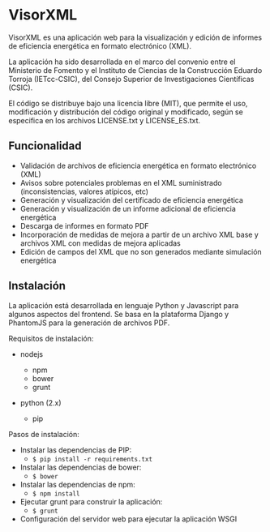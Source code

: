 VisorXML
========

VisorXML es una aplicación web para la visualización y edición de informes de eficiencia energética en formato electrónico (XML).

La aplicación ha sido desarrollada en el marco del convenio entre el Ministerio de Fomento y el Instituto de Ciencias de la Construcción Eduardo Torroja (IETcc-CSIC), del Consejo Superior de Investigaciones Científicas (CSIC).

El código se distribuye bajo una licencia libre (MIT), que permite el uso, modificación y distribución del código original y modificado, según se especifica en los archivos LICENSE.txt y LICENSE_ES.txt.

Funcionalidad
-------------

- Validación de archivos de eficiencia energética en formato electrónico (XML)
- Avisos sobre potenciales problemas en el XML suministrado (inconsistencias, valores atípicos, etc)
- Generación y visualización del certificado de eficiencia energética
- Generación y visualización de un informe adicional de eficiencia energética
- Descarga de informes en formato PDF
- Incorporación de medidas de mejora a partir de un archivo XML base y archivos XML con medidas de mejora aplicadas
- Edición de campos del XML que no son generados mediante simulación energética

Instalación
-----------

La aplicación está desarrollada en lenguaje Python y Javascript para algunos aspectos del frontend. Se basa en la plataforma Django y PhantomJS para la generación de archivos PDF.

Requisitos de instalación:

* nodejs
    * npm
    * bower
    * grunt

* python (2.x)
    * pip

Pasos de instalación:

* Instalar las dependencias de PIP:
    * `$ pip install -r requirements.txt`
* Instalar las dependencias de bower:
    * `$ bower`
* Instalar las dependencias de npm:
    * `$ npm install`
* Ejecutar grunt para construir la aplicación:
    * `$ grunt`
* Configuración del servidor web para ejecutar la aplicación WSGI

